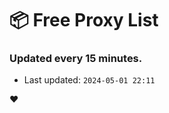 # :package: Free Proxy List
### Updated every 15 minutes.

- Last updated: `2024-05-01 22:11`

:heart:
